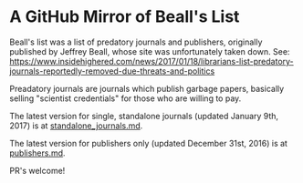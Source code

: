 # A GitHub Mirror of Beall's List
Beall's list was a list of predatory journals and publishers, originally published by Jeffrey Beall, whose site was unfortunately taken down. See: https://www.insidehighered.com/news/2017/01/18/librarians-list-predatory-journals-reportedly-removed-due-threats-and-politics

Preadatory journals are journals which publish garbage papers, basically selling "scientist credentials" for those who are willing to pay.

The latest version for single, standalone journals (updated January 9th, 2017) is at [standalone_journals.md](standalone_journals.md).

The latest version for publishers only (updated December 31st, 2016) is at [publishers.md](publishers.md).

PR's welcome!

